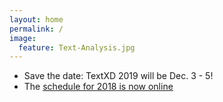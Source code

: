 ```yaml
---
layout: home
permalink: /
image:
  feature: Text-Analysis.jpg
---
```


 - Save the date: TextXD 2019 will be Dec. 3 - 5!
 - The [schedule for 2018 is now online](/programs/textxd2018/)


